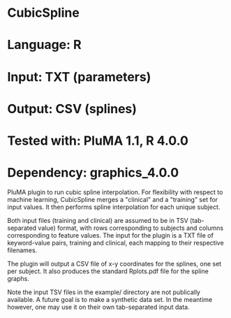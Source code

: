 # CubicSpline
# Language: R
# Input: TXT (parameters)
# Output: CSV (splines)
# Tested with: PluMA 1.1, R 4.0.0
# Dependency: graphics_4.0.0

PluMA plugin to run cubic spline interpolation.  For flexibility with respect
to machine learning, CubicSpline merges a "clinical" and a "training" set for
input values.  It then performs spline interpolation for each unique subject.

Both input files (training and clinical) are assumed to be in TSV (tab-separated value)
format, with rows corresponding to subjects and columns corresponding to feature values.
The input for the plugin is a TXT file of keyword-value pairs, training and clinical,
each mapping to their respective filenames.

The plugin will output a CSV file of x-y coordinates for the splines, one set per
subject.  It also produces the standard Rplots.pdf file for the spline graphs.

Note the input TSV files in the example/ directory are not publically available.
A future goal is to make a synthetic data set.  In the meantime however, one may 
use it on their own tab-separated input data.

